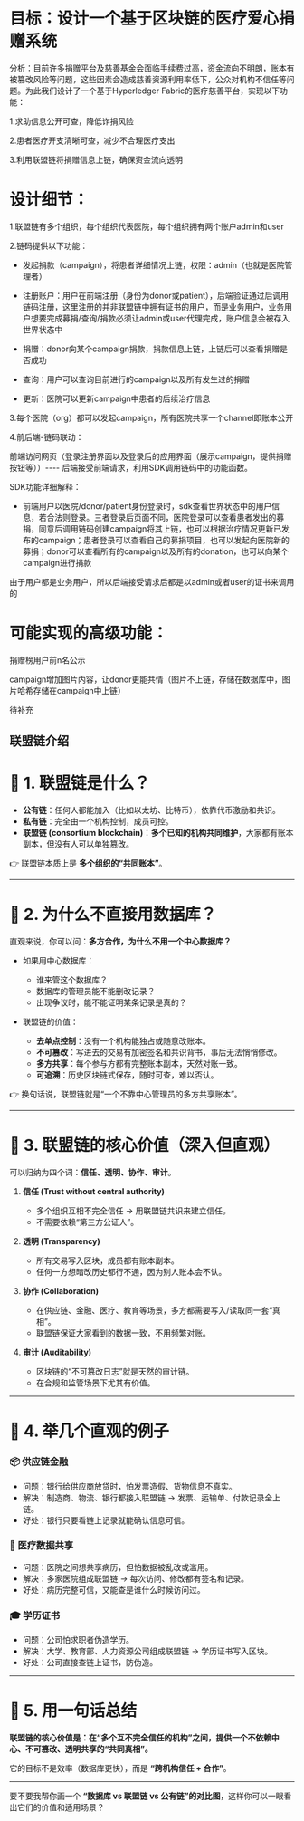 # 目标：设计一个基于区块链的医疗爱心捐赠系统
分析：目前许多捐赠平台及慈善基金会面临手续费过高，资金流向不明朗，账本有被篡改风险等问题，这些因素会造成慈善资源利用率低下，公众对机构不信任等问题。为此我们设计了一个基于Hyperledger Fabric的医疗慈善平台，实现以下功能：

1.求助信息公开可查，降低诈捐风险

2.患者医疗开支清晰可查，减少不合理医疗支出

3.利用联盟链将捐赠信息上链，确保资金流向透明

# 设计细节：

1.联盟链有多个组织，每个组织代表医院，每个组织拥有两个账户admin和user

2.链码提供以下功能：

- 发起捐款（campaign），将患者详细情况上链，权限：admin（也就是医院管理者）

- 注册账户：用户在前端注册（身份为donor或patient），后端验证通过后调用链码注册，这里注册的并非联盟链中拥有证书的用户，而是业务用户，业务用户想要完成募捐/查询/捐款必须让admin或user代理完成，账户信息会被存入世界状态中

- 捐赠：donor向某个campaign捐款，捐款信息上链，上链后可以查看捐赠是否成功

- 查询：用户可以查询目前进行的campaign以及所有发生过的捐赠

- 更新：医院可以更新campaign中患者的后续治疗信息

3.每个医院（org）都可以发起campaign，所有医院共享一个channel即账本公开

4.前后端-链码联动：

前端访问网页（登录注册界面以及登录后的应用界面（展示campaign，提供捐赠按钮等））---- 后端接受前端请求，利用SDK调用链码中的功能函数。

SDK功能详细解释：

- 前端用户以医院/donor/patient身份登录时，sdk查看世界状态中的用户信息，若合法则登录。三者登录后页面不同，医院登录可以查看患者发出的募捐，同意后调用链码创建campaign将其上链，也可以根据治疗情况更新已发布的campaign；患者登录可以查看自己的募捐项目，也可以发起向医院新的募捐；donor可以查看所有的campaign以及所有的donation，也可以向某个campaign进行捐款

由于用户都是业务用户，所以后端接受请求后都是以admin或者user的证书来调用的

# 可能实现的高级功能：

捐赠榜用户前n名公示

campaign增加图片内容，让donor更能共情（图片不上链，存储在数据库中，图片哈希存储在campaign中上链）

待补充



联盟链介绍
---

# 🔹 1. 联盟链是什么？

* **公有链**：任何人都能加入（比如以太坊、比特币），依靠代币激励和共识。
* **私有链**：完全由一个机构控制，成员可控。
* **联盟链 (consortium blockchain)**：**多个已知的机构共同维护**，大家都有账本副本，但没有人可以单独篡改。

👉 联盟链本质上是 **多个组织的“共同账本”**。

---

# 🔹 2. 为什么不直接用数据库？

直观来说，你可以问：**多方合作，为什么不用一个中心数据库？**

* 如果用中心数据库：

  * 谁来管这个数据库？
  * 数据库的管理员能不能删改记录？
  * 出现争议时，能不能证明某条记录是真的？

* 联盟链的价值：

  * **去单点控制**：没有一个机构能独占或随意改账本。
  * **不可篡改**：写进去的交易有加密签名和共识背书，事后无法悄悄修改。
  * **多方共享**：每个参与方都有完整账本副本，天然对账一致。
  * **可追溯**：历史区块链式保存，随时可查，难以否认。

👉 换句话说，联盟链就是“一个不靠中心管理员的多方共享账本”。

---

# 🔹 3. 联盟链的核心价值（深入但直观）

可以归纳为四个词：**信任、透明、协作、审计**。

1. **信任 (Trust without central authority)**

   * 多个组织互相不完全信任 → 用联盟链共识来建立信任。
   * 不需要依赖“第三方公证人”。

2. **透明 (Transparency)**

   * 所有交易写入区块，成员都有账本副本。
   * 任何一方想暗改历史都行不通，因为别人账本会不认。

3. **协作 (Collaboration)**

   * 在供应链、金融、医疗、教育等场景，多方都需要写入/读取同一套“真相”。
   * 联盟链保证大家看到的数据一致，不用频繁对账。

4. **审计 (Auditability)**

   * 区块链的“不可篡改日志”就是天然的审计链。
   * 在合规和监管场景下尤其有价值。

---

# 🔹 4. 举几个直观的例子

### 📦 供应链金融

* 问题：银行给供应商放贷时，怕发票造假、货物信息不真实。
* 解决：制造商、物流、银行都接入联盟链 → 发票、运输单、付款记录全上链。
* 好处：银行只要看链上记录就能确认信息可信。

### 🏥 医疗数据共享

* 问题：医院之间想共享病历，但怕数据被乱改或滥用。
* 解决：多家医院组成联盟链 → 每次访问、修改都有签名和记录。
* 好处：病历完整可信，又能查是谁什么时候访问过。

### 🎓 学历证书

* 问题：公司怕求职者伪造学历。
* 解决：大学、教育部、人力资源公司组成联盟链 → 学历证书写入区块。
* 好处：公司直接查链上证书，防伪造。

---

# 🔹 5. 用一句话总结

**联盟链的核心价值是：在“多个互不完全信任的机构”之间，提供一个不依赖中心、不可篡改、透明共享的“共同真相”。**

它的目标不是效率（数据库更快），而是 **“跨机构信任 + 合作”**。

---

要不要我帮你画一个 **“数据库 vs 联盟链 vs 公有链”的对比图**，这样你可以一眼看出它们的价值和适用场景？
